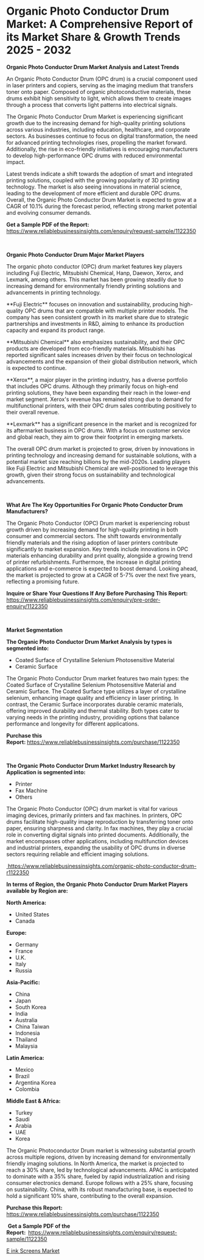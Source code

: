 <p><h1>Organic Photo Conductor Drum Market: A Comprehensive Report of its Market Share & Growth Trends 2025 - 2032</h1></p><p><strong>Organic Photo Conductor Drum Market Analysis and Latest Trends</strong></p>
<p><p>An Organic Photo Conductor Drum (OPC drum) is a crucial component used in laser printers and copiers, serving as the imaging medium that transfers toner onto paper. Composed of organic photoconductive materials, these drums exhibit high sensitivity to light, which allows them to create images through a process that converts light patterns into electrical signals.</p><p>The Organic Photo Conductor Drum Market is experiencing significant growth due to the increasing demand for high-quality printing solutions across various industries, including education, healthcare, and corporate sectors. As businesses continue to focus on digital transformation, the need for advanced printing technologies rises, propelling the market forward. Additionally, the rise in eco-friendly initiatives is encouraging manufacturers to develop high-performance OPC drums with reduced environmental impact.</p><p>Latest trends indicate a shift towards the adoption of smart and integrated printing solutions, coupled with the growing popularity of 3D printing technology. The market is also seeing innovations in material science, leading to the development of more efficient and durable OPC drums. Overall, the Organic Photo Conductor Drum Market is expected to grow at a CAGR of 10.1% during the forecast period, reflecting strong market potential and evolving consumer demands.</p></p>
<p><strong>Get a Sample PDF of the Report:&nbsp;</strong> <a href="https://www.reliablebusinessinsights.com/enquiry/request-sample/1122350?utm_campaign=3256&utm_medium=2&utm_source=Github&utm_content=ia&utm_term=06042025&utm_id=organic-photo-conductor-drum">https://www.reliablebusinessinsights.com/enquiry/request-sample/1122350</a></p>
<p>&nbsp;</p>
<p><strong>Organic Photo Conductor Drum Major Market Players</strong></p>
<p><p>The organic photo conductor (OPC) drum market features key players including Fuji Electric, Mitsubishi Chemical, Hanp, Daewon, Xerox, and Lexmark, among others. This market has been growing steadily due to increasing demand for environmentally friendly printing solutions and advancements in printing technology.</p><p>**Fuji Electric** focuses on innovation and sustainability, producing high-quality OPC drums that are compatible with multiple printer models. The company has seen consistent growth in its market share due to strategic partnerships and investments in R&D, aiming to enhance its production capacity and expand its product range.</p><p>**Mitsubishi Chemical** also emphasizes sustainability, and their OPC products are developed from eco-friendly materials. Mitsubishi has reported significant sales increases driven by their focus on technological advancements and the expansion of their global distribution network, which is expected to continue.</p><p>**Xerox**, a major player in the printing industry, has a diverse portfolio that includes OPC drums. Although they primarily focus on high-end printing solutions, they have been expanding their reach in the lower-end market segment. Xerox's revenue has remained strong due to demand for multifunctional printers, with their OPC drum sales contributing positively to their overall revenue.</p><p>**Lexmark** has a significant presence in the market and is recognized for its aftermarket business in OPC drums. With a focus on customer service and global reach, they aim to grow their footprint in emerging markets.</p><p>The overall OPC drum market is projected to grow, driven by innovations in printing technology and increasing demand for sustainable solutions, with a potential market size reaching billions by the mid-2020s. Leading players like Fuji Electric and Mitsubishi Chemical are well-positioned to leverage this growth, given their strong focus on sustainability and technological advancements.</p></p>
<p>&nbsp;</p>
<p><strong>What Are The Key Opportunities For Organic Photo Conductor Drum Manufacturers?</strong></p>
<p><p>The Organic Photo Conductor (OPC) Drum market is experiencing robust growth driven by increasing demand for high-quality printing in both consumer and commercial sectors. The shift towards environmentally friendly materials and the rising adoption of laser printers contribute significantly to market expansion. Key trends include innovations in OPC materials enhancing durability and print quality, alongside a growing trend of printer refurbishments. Furthermore, the increase in digital printing applications and e-commerce is expected to boost demand. Looking ahead, the market is projected to grow at a CAGR of 5-7% over the next five years, reflecting a promising future.</p></p>
<p><strong>Inquire or Share Your Questions If Any Before Purchasing This Report:</strong> <a href="https://www.reliablebusinessinsights.com/enquiry/pre-order-enquiry/1122350?utm_campaign=3256&utm_medium=2&utm_source=Github&utm_content=ia&utm_term=06042025&utm_id=organic-photo-conductor-drum">https://www.reliablebusinessinsights.com/enquiry/pre-order-enquiry/1122350</a></p>
<p>&nbsp;</p>
<p><strong>Market Segmentation</strong></p>
<p><strong>The Organic Photo Conductor Drum Market Analysis by types is segmented into:</strong></p>
<p><ul><li>Coated Surface of Crystalline Selenium Photosensitive Material</li><li>Ceramic Surface</li></ul></p>
<p><p>The Organic Photo Conductor Drum market features two main types: the Coated Surface of Crystalline Selenium Photosensitive Material and Ceramic Surface. The Coated Surface type utilizes a layer of crystalline selenium, enhancing image quality and efficiency in laser printing. In contrast, the Ceramic Surface incorporates durable ceramic materials, offering improved durability and thermal stability. Both types cater to varying needs in the printing industry, providing options that balance performance and longevity for different applications.</p></p>
<p><strong>Purchase this Report:&nbsp;</strong><a href="https://www.reliablebusinessinsights.com/purchase/1122350?utm_campaign=3256&utm_medium=2&utm_source=Github&utm_content=ia&utm_term=06042025&utm_id=organic-photo-conductor-drum">https://www.reliablebusinessinsights.com/purchase/1122350</a></p>
<p>&nbsp;</p>
<p><strong>The Organic Photo Conductor Drum Market Industry Research by Application is segmented into:</strong></p>
<p><ul><li>Printer</li><li>Fax Machine</li><li>Others</li></ul></p>
<p><p>The Organic Photo Conductor (OPC) drum market is vital for various imaging devices, primarily printers and fax machines. In printers, OPC drums facilitate high-quality image reproduction by transferring toner onto paper, ensuring sharpness and clarity. In fax machines, they play a crucial role in converting digital signals into printed documents. Additionally, the market encompasses other applications, including multifunction devices and industrial printers, expanding the usability of OPC drums in diverse sectors requiring reliable and efficient imaging solutions.</p></p>
<p><a href="https://www.reliablebusinessinsights.com/organic-photo-conductor-drum-r1122350?utm_campaign=3256&utm_medium=2&utm_source=Github&utm_content=ia&utm_term=06042025&utm_id=organic-photo-conductor-drum">&nbsp;https://www.reliablebusinessinsights.com/organic-photo-conductor-drum-r1122350</a></p>
<p><strong>In terms of Region, the Organic Photo Conductor Drum Market Players available by Region are:</strong></p>
<p>
    <p> <strong> North America: </strong>
        <ul>
            <li>United States</li>
            <li>Canada</li>
        </ul>
        </p> 
    <p> <strong> Europe: </strong>
        <ul>
            <li>Germany</li>
            <li>France</li>
            <li>U.K.</li>
            <li>Italy</li>
            <li>Russia</li>
        </ul>
        </p> 
    <p> <strong> Asia-Pacific: </strong>
        <ul>
            <li>China</li>
            <li>Japan</li>
            <li>South Korea</li>
            <li>India</li>
            <li>Australia</li>
            <li>China Taiwan</li>
            <li>Indonesia</li>
            <li>Thailand</li>
            <li>Malaysia</li>
        </ul>
        </p> 
    <p> <strong> Latin America: </strong>
        <ul>
            <li>Mexico</li>
            <li>Brazil</li>
            <li>Argentina Korea</li>
            <li>Colombia</li>
        </ul>
        </p> 
    <p> <strong> Middle East & Africa: </strong>
        <ul>
            <li>Turkey</li>
            <li>Saudi</li>
            <li>Arabia</li>
            <li>UAE</li>
            <li>Korea</li>
        </ul>
    </p>
    </p>
<p><p>The Organic Photoconductor Drum market is witnessing substantial growth across multiple regions, driven by increasing demand for environmentally friendly imaging solutions. In North America, the market is projected to reach a 30% share, led by technological advancements. APAC is anticipated to dominate with a 35% share, fueled by rapid industrialization and rising consumer electronics demand. Europe follows with a 25% share, focusing on sustainability. China, with its robust manufacturing base, is expected to hold a significant 10% share, contributing to the overall expansion.</p></p>
<p><strong>Purchase this Report: </strong><a href="https://www.reliablebusinessinsights.com/purchase/1122350?utm_campaign=3256&utm_medium=2&utm_source=Github&utm_content=ia&utm_term=06042025&utm_id=organic-photo-conductor-drum">https://www.reliablebusinessinsights.com/purchase/1122350</a></p>
<p>&nbsp;<strong>Get a Sample PDF of the Report:&nbsp;&nbsp;</strong><a href="https://www.reliablebusinessinsights.com/enquiry/request-sample/1122350?utm_campaign=3256&utm_medium=2&utm_source=Github&utm_content=ia&utm_term=06042025&utm_id=organic-photo-conductor-drum">https://www.reliablebusinessinsights.com/enquiry/request-sample/1122350</a></p>
<p><strong></strong></p>
<p><p><a href="https://github.com/peggiputra7o/Market-Research-Report-List-1/blob/main/e-ink-screens-market.md?utm_campaign=3256&utm_medium=2&utm_source=Github&utm_content=ia&utm_term=06042025&utm_id=organic-photo-conductor-drum">E ink Screens Market</a></p></p>